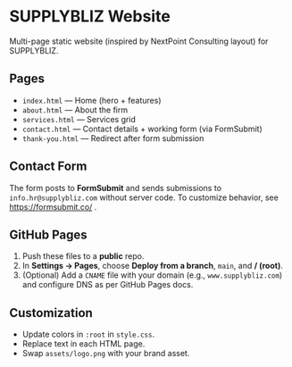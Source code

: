 
# SUPPLYBLIZ Website

Multi-page static website (inspired by NextPoint Consulting layout) for SUPPLYBLIZ.

## Pages
- `index.html` — Home (hero + features)
- `about.html` — About the firm
- `services.html` — Services grid
- `contact.html` — Contact details + working form (via FormSubmit)
- `thank-you.html` — Redirect after form submission

## Contact Form
The form posts to **FormSubmit** and sends submissions to `info.hr@supplybliz.com` without server code. To customize behavior, see https://formsubmit.co/ .

## GitHub Pages
1. Push these files to a **public** repo.
2. In **Settings → Pages**, choose **Deploy from a branch**, `main`, and **/ (root)**.
3. (Optional) Add a `CNAME` file with your domain (e.g., `www.supplybliz.com`) and configure DNS as per GitHub Pages docs.

## Customization
- Update colors in `:root` in `style.css`.
- Replace text in each HTML page.
- Swap `assets/logo.png` with your brand asset.
